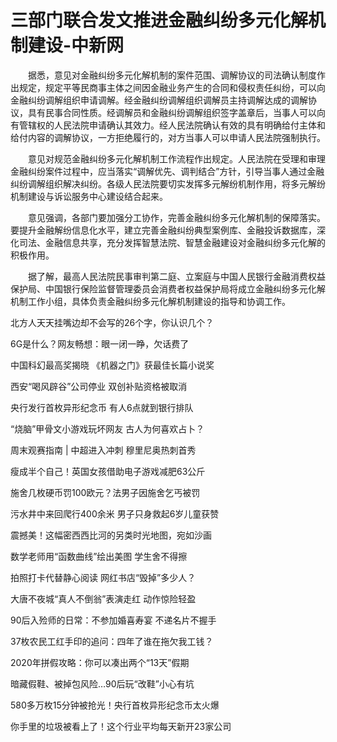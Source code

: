 # 三部门联合发文推进金融纠纷多元化解机制建设-中新网

　　据悉，意见对金融纠纷多元化解机制的案件范围、调解协议的司法确认制度作出规定，规定平等民商事主体之间因金融业务产生的合同和侵权责任纠纷，可以向金融纠纷调解组织申请调解。经金融纠纷调解组织调解员主持调解达成的调解协议，具有民事合同性质。经调解员和金融纠纷调解组织签字盖章后，当事人可以向有管辖权的人民法院申请确认其效力。经人民法院确认有效的具有明确给付主体和给付内容的调解协议，一方拒绝履行的，对方当事人可以申请人民法院强制执行。

　　意见对规范金融纠纷多元化解机制工作流程作出规定。人民法院在受理和审理金融纠纷案件过程中，应当落实“调解优先、调判结合”方针，引导当事人通过金融纠纷调解组织解决纠纷。各级人民法院要切实发挥多元解纷机制作用，将多元解纷机制建设与诉讼服务中心建设结合起来。

　　意见强调，各部门要加强分工协作，完善金融纠纷多元化解机制的保障落实。要提升金融解纷信息化水平，建立完善金融纠纷典型案例库、金融投诉数据库，深化司法、金融信息共享，充分发挥智慧法院、智慧金融建设对金融纠纷多元化解的积极作用。

　　据了解，最高人民法院民事审判第二庭、立案庭与中国人民银行金融消费权益保护局、中国银行保险监督管理委员会消费者权益保护局将成立金融纠纷多元化解机制工作小组，具体负责金融纠纷多元化解机制建设的指导和协调工作。

北方人天天挂嘴边却不会写的26个字，你认识几个？

6G是什么？网友畅想：眼一闭一睁，欠话费了

中国科幻最高奖揭晓 《机器之门》获最佳长篇小说奖

西安“喝风辟谷”公司停业 双创补贴资格被取消

央行发行首枚异形纪念币 有人6点就到银行排队

“烧脑”甲骨文小游戏玩坏网友 古人为何喜欢占卜？

周末观赛指南 | 中超进入冲刺 穆里尼奥热刺首秀

瘦成半个自己！英国女孩借助电子游戏减肥63公斤

施舍几枚硬币罚100欧元？法男子因施舍乞丐被罚

污水井中来回爬行400余米 男子只身救起6岁儿童获赞

震撼美！这幅密西西比河的另类时光地图，宛如沙画

数学老师用“函数曲线”绘出美图 学生舍不得擦

拍照打卡代替静心阅读 网红书店“毁掉”多少人？

大唐不夜城“真人不倒翁”表演走红 动作惊险轻盈

90后入殓师的日常：不参加婚喜寿宴 不递名片不握手

37枚农民工红手印的追问：四年了谁在拖欠我工钱？

2020年拼假攻略：你可以凑出两个“13天”假期

暗藏假鞋、被掉包风险…90后玩“改鞋”小心有坑

580多万枚15分钟被抢光！央行首枚异形纪念币太火爆

你手里的垃圾被看上了！这个行业平均每天新开23家公司
